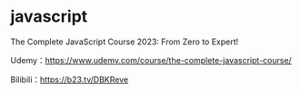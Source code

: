 # javascript

The Complete JavaScript Course 2023: From Zero to Expert!

Udemy：https://www.udemy.com/course/the-complete-javascript-course/

Bilibili：https://b23.tv/DBKReve

